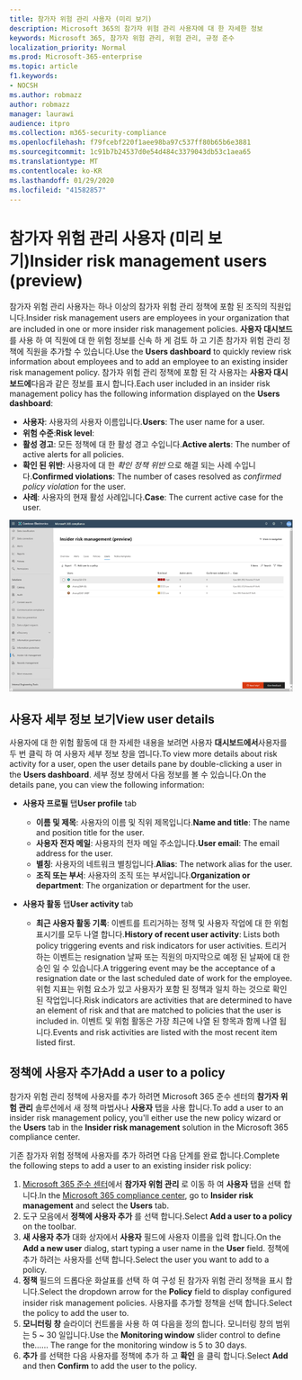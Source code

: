 ```yaml
---
title: 참가자 위험 관리 사용자 (미리 보기)
description: Microsoft 365의 참가자 위험 관리 사용자에 대 한 자세한 정보
keywords: Microsoft 365, 참가자 위험 관리, 위험 관리, 규정 준수
localization_priority: Normal
ms.prod: Microsoft-365-enterprise
ms.topic: article
f1.keywords:
- NOCSH
ms.author: robmazz
author: robmazz
manager: laurawi
audience: itpro
ms.collection: m365-security-compliance
ms.openlocfilehash: f79fcebf220f1aee98ba97c537ff80b65b6e3881
ms.sourcegitcommit: 1c91b7b24537d0e54d484c3379043db53c1aea65
ms.translationtype: MT
ms.contentlocale: ko-KR
ms.lasthandoff: 01/29/2020
ms.locfileid: "41582857"
---
```

# <a name="insider-risk-management-users-preview"></a><span data-ttu-id="8ad1c-104">참가자 위험 관리 사용자 (미리 보기)</span><span class="sxs-lookup"><span data-stu-id="8ad1c-104">Insider risk management users (preview)</span></span>

<span data-ttu-id="8ad1c-105">참가자 위험 관리 사용자는 하나 이상의 참가자 위험 관리 정책에 포함 된 조직의 직원입니다.</span><span class="sxs-lookup"><span data-stu-id="8ad1c-105">Insider risk management users are employees in your organization that are included in one or more insider risk management policies.</span></span> <span data-ttu-id="8ad1c-106">**사용자 대시보드** 를 사용 하 여 직원에 대 한 위험 정보를 신속 하 게 검토 하 고 기존 참가자 위험 관리 정책에 직원을 추가할 수 있습니다.</span><span class="sxs-lookup"><span data-stu-id="8ad1c-106">Use the **Users dashboard** to quickly review risk information about employees and to add an employee to an existing insider risk management policy.</span></span> <span data-ttu-id="8ad1c-107">참가자 위험 관리 정책에 포함 된 각 사용자는 **사용자 대시보드에**다음과 같은 정보를 표시 합니다.</span><span class="sxs-lookup"><span data-stu-id="8ad1c-107">Each user included in an insider risk management policy has the following information displayed on the **Users dashboard**:</span></span>

- <span data-ttu-id="8ad1c-108">**사용자**: 사용자의 사용자 이름입니다.</span><span class="sxs-lookup"><span data-stu-id="8ad1c-108">**Users**: The user name for a user.</span></span>
- <span data-ttu-id="8ad1c-109">**위험 수준**:</span><span class="sxs-lookup"><span data-stu-id="8ad1c-109">**Risk level**:</span></span> 
- <span data-ttu-id="8ad1c-110">**활성 경고**: 모든 정책에 대 한 활성 경고 수입니다.</span><span class="sxs-lookup"><span data-stu-id="8ad1c-110">**Active alerts**: The number of active alerts for all policies.</span></span>
- <span data-ttu-id="8ad1c-111">**확인 된 위반**: 사용자에 대 한 *확인 정책 위반* 으로 해결 되는 사례 수입니다.</span><span class="sxs-lookup"><span data-stu-id="8ad1c-111">**Confirmed violations**: The number of cases resolved as *confirmed policy violation* for the user.</span></span>
- <span data-ttu-id="8ad1c-112">**사례**: 사용자의 현재 활성 사례입니다.</span><span class="sxs-lookup"><span data-stu-id="8ad1c-112">**Case**: The current active case for the user.</span></span>

![참가자 위험 관리 사용자 대시보드](media/insider-risk-users-dashboard.png)

## <a name="view-user-details"></a><span data-ttu-id="8ad1c-114">사용자 세부 정보 보기</span><span class="sxs-lookup"><span data-stu-id="8ad1c-114">View user details</span></span>

<span data-ttu-id="8ad1c-115">사용자에 대 한 위험 활동에 대 한 자세한 내용을 보려면 사용자 **대시보드에서**사용자를 두 번 클릭 하 여 사용자 세부 정보 창을 엽니다.</span><span class="sxs-lookup"><span data-stu-id="8ad1c-115">To view more details about risk activity for a user, open the user details pane by double-clicking a user in the **Users dashboard**.</span></span> <span data-ttu-id="8ad1c-116">세부 정보 창에서 다음 정보를 볼 수 있습니다.</span><span class="sxs-lookup"><span data-stu-id="8ad1c-116">On the details pane, you can view the following information:</span></span>

- <span data-ttu-id="8ad1c-117">**사용자 프로필** 탭</span><span class="sxs-lookup"><span data-stu-id="8ad1c-117">**User profile** tab</span></span>
    - <span data-ttu-id="8ad1c-118">**이름 및 제목**: 사용자의 이름 및 직위 제목입니다.</span><span class="sxs-lookup"><span data-stu-id="8ad1c-118">**Name and title**: The name and position title for the user.</span></span>
    - <span data-ttu-id="8ad1c-119">**사용자 전자 메일**: 사용자의 전자 메일 주소입니다.</span><span class="sxs-lookup"><span data-stu-id="8ad1c-119">**User email**: The email address for the user.</span></span>
    - <span data-ttu-id="8ad1c-120">**별칭**: 사용자의 네트워크 별칭입니다.</span><span class="sxs-lookup"><span data-stu-id="8ad1c-120">**Alias**: The network alias for the user.</span></span>
    - <span data-ttu-id="8ad1c-121">**조직 또는 부서**: 사용자의 조직 또는 부서입니다.</span><span class="sxs-lookup"><span data-stu-id="8ad1c-121">**Organization or department**: The organization or department for the user.</span></span>

- <span data-ttu-id="8ad1c-122">**사용자 활동** 탭</span><span class="sxs-lookup"><span data-stu-id="8ad1c-122">**User activity** tab</span></span>
    - <span data-ttu-id="8ad1c-123">**최근 사용자 활동 기록**: 이벤트를 트리거하는 정책 및 사용자 작업에 대 한 위험 표시기를 모두 나열 합니다.</span><span class="sxs-lookup"><span data-stu-id="8ad1c-123">**History of recent user activity**: Lists both policy triggering events and risk indicators for user activities.</span></span> <span data-ttu-id="8ad1c-124">트리거하는 이벤트는 resignation 날짜 또는 직원의 마지막으로 예정 된 날짜에 대 한 승인 일 수 있습니다.</span><span class="sxs-lookup"><span data-stu-id="8ad1c-124">A triggering event may be the acceptance of a resignation date or the last scheduled date of work for the employee.</span></span> <span data-ttu-id="8ad1c-125">위험 지표는 위험 요소가 있고 사용자가 포함 된 정책과 일치 하는 것으로 확인 된 작업입니다.</span><span class="sxs-lookup"><span data-stu-id="8ad1c-125">Risk indicators are activities that are determined to have an element of risk and that are matched to policies that the user is included in.</span></span> <span data-ttu-id="8ad1c-126">이벤트 및 위험 활동은 가장 최근에 나열 된 항목과 함께 나열 됩니다.</span><span class="sxs-lookup"><span data-stu-id="8ad1c-126">Events and risk activities are listed with the most recent item listed first.</span></span>

## <a name="add-a-user-to-a-policy"></a><span data-ttu-id="8ad1c-127">정책에 사용자 추가</span><span class="sxs-lookup"><span data-stu-id="8ad1c-127">Add a user to a policy</span></span>

<span data-ttu-id="8ad1c-128">참가자 위험 관리 정책에 사용자를 추가 하려면 Microsoft 365 준수 센터의 **참가자 위험 관리** 솔루션에서 새 정책 마법사나 **사용자** 탭을 사용 합니다.</span><span class="sxs-lookup"><span data-stu-id="8ad1c-128">To add a user to an insider risk management policy, you'll either use the new policy wizard or the **Users** tab in the **Insider risk management** solution in the Microsoft 365 compliance center.</span></span>

<span data-ttu-id="8ad1c-129">기존 참가자 위험 정책에 사용자를 추가 하려면 다음 단계를 완료 합니다.</span><span class="sxs-lookup"><span data-stu-id="8ad1c-129">Complete the following steps to add a user to an existing insider risk policy:</span></span>

1. <span data-ttu-id="8ad1c-130">[Microsoft 365 준수 센터](https://compliance.microsoft.com)에서 **참가자 위험 관리** 로 이동 하 여 **사용자** 탭을 선택 합니다.</span><span class="sxs-lookup"><span data-stu-id="8ad1c-130">In the [Microsoft 365 compliance center](https://compliance.microsoft.com), go to **Insider risk management** and select the **Users** tab.</span></span>
2. <span data-ttu-id="8ad1c-131">도구 모음에서 **정책에 사용자 추가** 를 선택 합니다.</span><span class="sxs-lookup"><span data-stu-id="8ad1c-131">Select **Add a user to a policy** on the toolbar.</span></span>
3. <span data-ttu-id="8ad1c-132">**새 사용자 추가** 대화 상자에서 **사용자** 필드에 사용자 이름을 입력 합니다.</span><span class="sxs-lookup"><span data-stu-id="8ad1c-132">On the **Add a new user** dialog, start typing a user name in the **User** field.</span></span> <span data-ttu-id="8ad1c-133">정책에 추가 하려는 사용자를 선택 합니다.</span><span class="sxs-lookup"><span data-stu-id="8ad1c-133">Select the user you want to add to a policy.</span></span>
4. <span data-ttu-id="8ad1c-134">**정책** 필드의 드롭다운 화살표를 선택 하 여 구성 된 참가자 위험 관리 정책을 표시 합니다.</span><span class="sxs-lookup"><span data-stu-id="8ad1c-134">Select the dropdown arrow for the **Policy** field to display configured insider risk management policies.</span></span> <span data-ttu-id="8ad1c-135">사용자를 추가할 정책을 선택 합니다.</span><span class="sxs-lookup"><span data-stu-id="8ad1c-135">Select the policy to add the user to.</span></span>
5. <span data-ttu-id="8ad1c-136">**모니터링 창** 슬라이더 컨트롤을 사용 하 여 다음을 정의 합니다. 모니터링 창의 범위는 5 ~ 30 일입니다.</span><span class="sxs-lookup"><span data-stu-id="8ad1c-136">Use the **Monitoring window** slider control to define the...... The range for the monitoring window is 5 to 30 days.</span></span>
6. <span data-ttu-id="8ad1c-137">**추가** 를 선택한 다음 사용자를 정책에 추가 하 고 **확인** 을 클릭 합니다.</span><span class="sxs-lookup"><span data-stu-id="8ad1c-137">Select **Add** and then **Confirm** to add the user to the policy.</span></span>

